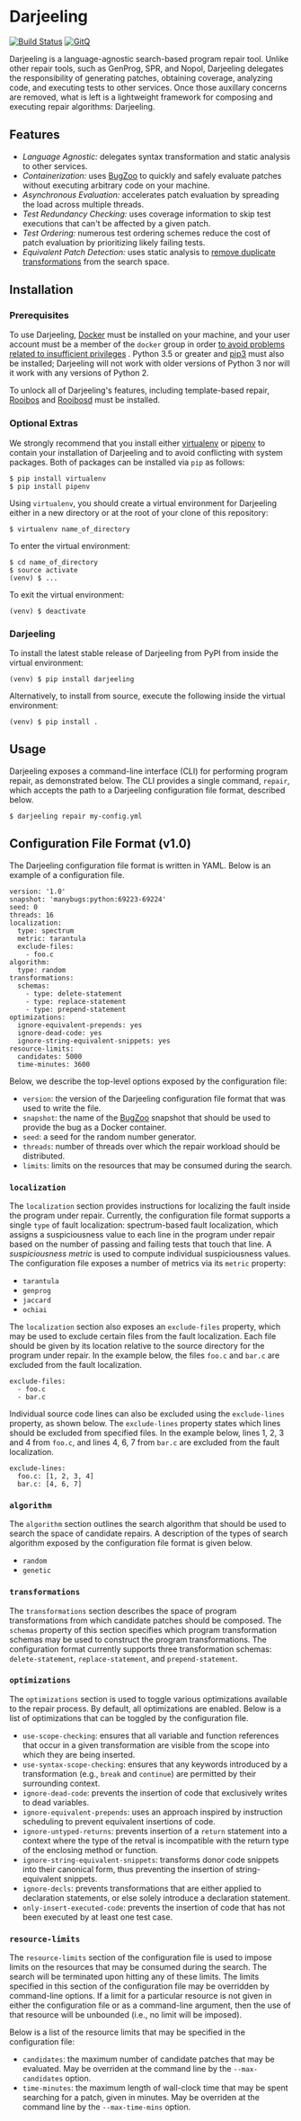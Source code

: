 # Darjeeling

[![Build Status](https://travis-ci.org/squaresLab/Darjeeling.svg?branch=master)](https://travis-ci.org/squaresLab/Darjeeling)
[![GitQ](https://gitq.com/badge.svg)](https://gitq.com/squaresLab/Darjeeling)

Darjeeling is a language-agnostic search-based program repair tool.
Unlike other repair tools, such as GenProg, SPR, and Nopol, Darjeeling
delegates the responsibility of generating patches, obtaining coverage,
analyzing code, and executing tests to other services.
Once those auxillary concerns are removed, what is left is a lightweight
framework for composing and executing repair algorithms: Darjeeling.


## Features

* *Language Agnostic:* delegates syntax transformation and static analysis to
  other services.
* *Containerization:* uses [BugZoo](https://github.com/squaresLab/BugZoo)
  to quickly and safely evaluate patches without executing arbitrary code on
  your machine.
* *Asynchronous Evaluation:* accelerates patch evaluation by spreading the
  load across multiple threads.
* *Test Redundancy Checking:* uses coverage information to skip test
  executions that can't be affected by a given patch.
* *Test Ordering:* numerous test ordering schemes reduce the
  cost of patch evaluation by prioritizing likely failing tests.
* *Equivalent Patch Detection:* uses static analysis to
  [remove duplicate transformations](https://squareslab.github.io/papers-repo/pdfs/weimer-ase2013-preprint.pdf)
  from the search space.

## Installation

### Prerequisites

To use Darjeeling, 
[Docker](https://docs.docker.com/install/linux/docker-ce/ubuntu) must be
installed on your machine, and your user account must be a member of the
`docker` group in order [to avoid problems related to insufficient privileges](https://docs.docker.com/install/linux/linux-postinstall)
.
Python 3.5 or greater and [pip3](https://pip.pypa.io/en/stable/installing/)
must also be installed; Darjeeling will not work with older versions of Python
3 nor will it work with any versions of Python 2.

To unlock all of Darjeeling's features, including template-based repair,
[Rooibos](https://github.com/squaresLab/Rooibos) and
[Rooibosd](https://github.com/squaresLab/rooibosd) must be installed.

### Optional Extras

We strongly recommend that you install either
[virtualenv](https://virtualenv.pypa.io/en/stable/) or
[pipenv](https://pipenv.readthedocs.io/en/latest/) to contain your installation
of Darjeeling and to avoid conflicting with system packages. Both of packages
can be installed via `pip` as follows:

```
$ pip install virtualenv
$ pip install pipenv
```

Using `virtualenv`, you should create a virtual environment for Darjeeling
either in a new directory or at the root of your clone of this repository:

```
$ virtualenv name_of_directory
```

To enter the virtual environment:

```
$ cd name_of_directory
$ source activate
(venv) $ ...
```

To exit the virtual environment:

```
(venv) $ deactivate
```

### Darjeeling

To install the latest stable release of Darjeeling from PyPI from inside the
virtual environment:

```
(venv) $ pip install darjeeling
```

Alternatively, to install from source, execute the following inside the virtual
environment:

```
(venv) $ pip install .
```

## Usage

Darjeeling exposes a command-line interface (CLI) for performing program
repair, as demonstrated below. The CLI provides a single command, `repair`,
which accepts the path to a Darjeeling configuration file format, described
below.

```
$ darjeeling repair my-config.yml
```

## Configuration File Format (v1.0)

The Darjeeling configuration file format is written in YAML. Below is an
example of a configuration file.

```
version: '1.0'
snapshot: 'manybugs:python:69223-69224'
seed: 0
threads: 16
localization:
  type: spectrum
  metric: tarantula
  exclude-files:
    - foo.c
algorithm:
  type: random
transformations:
  schemas:
    - type: delete-statement
    - type: replace-statement
    - type: prepend-statement
optimizations:
  ignore-equivalent-prepends: yes
  ignore-dead-code: yes
  ignore-string-equivalent-snippets: yes
resource-limits:
  candidates: 5000
  time-minutes: 3600
```

Below, we describe the top-level options exposed by the configuration file:

* `version`: the version of the Darjeeling configuration file format
  that was used to write the file.
* `snapshot`: the name of the [BugZoo](https://github.com/squaresLab/BugZoo)
  snapshot that should be used to provide the bug as a Docker container.
* `seed`: a seed for the random number generator.
* `threads`: number of threads over which the repair workload should be
  distributed.
* `limits`: limits on the resources that may be consumed during the search.

### `localization`

The `localization` section provides instructions for localizing the fault
inside the program under repair. Currently, the configuration file
format supports a single `type` of fault localization: spectrum-based fault
localization, which assigns a suspiciousness value to each line in
the program under repair based on the number of passing and failing tests
that touch that line. A *suspiciousness metric* is used to compute
individual suspiciousness values. The configuration file exposes a number of
metrics via its `metric` property:

* `tarantula`
* `genprog`
* `jaccard`
* `ochiai`

The `localization` section also exposes an `exclude-files` property, which may
be used to exclude certain files from the fault localization. Each file should
be given by its location relative to the source directory for the program
under repair.
In the example below, the files `foo.c` and `bar.c` are excluded from the fault
localization.

```
exclude-files:
  - foo.c
  - bar.c
```

Individual source code lines can also be excluded using the `exclude-lines`
property, as shown below. The `exclude-lines` property states which lines should
be excluded from specified files. In the example below, lines 1, 2, 3 and 4 from
`foo.c`, and lines 4, 6, 7 from `bar.c` are excluded from the fault
localization.

```
exclude-lines:
  foo.c: [1, 2, 3, 4]
  bar.c: [4, 6, 7]
```


### `algorithm`

The `algorithm` section outlines the search algorithm that should be used
to search the space of candidate repairs. A description of the types of
search algorithm exposed by the configuration file format is given below.

* `random`
* `genetic`

### `transformations`

The `transformations` section describes the space of program transformations
from which candidate patches should be composed. The `schemas` property of
this section specifies which program transformation schemas may be used to
construct the program transformations. The configuration format currently
supports three transformation schemas: `delete-statement`,
`replace-statement`, and `prepend-statement`.

### `optimizations`

The `optimizations` section is used to toggle various optimizations available
to the repair process. By default, all optimizations are enabled. Below is a
list of optimizations that can be toggled by the configuration file.

* `use-scope-checking`: ensures that all variable and function references
  that occur in a given transformation are visible from the scope into
  which they are being inserted.
* `use-syntax-scope-checking`: ensures that any keywords introduced by a
  transformation (e.g., `break` and `continue`) are permitted by their
  surrounding context.
* `ignore-dead-code`: prevents the insertion of code that exclusively
  writes to dead variables.
* `ignore-equivalent-prepends`: uses an approach inspired by
  instruction scheduling to prevent equivalent insertions of code.
* `ignore-untyped-returns`: prevents insertion of a `return` statement into
  a context where the type of the retval is incompatible with the return type
  of the enclosing method or function.
* `ignore-string-equivalent-snippets`: transforms donor code snippets into
  their canonical form, thus preventing the insertion of string-equivalent
  snippets.
* `ignore-decls`: prevents transformations that are either applied to declaration
  statements, or else solely introduce a declaration statement.
* `only-insert-executed-code`: prevents the insertion of code that has not been
  executed by at least one test case.

### `resource-limits`

The `resource-limits` section of the configuration file is used to impose
limits on the resources that may be consumed during the search. The search will
be terminated upon hitting any of these limits. The limits specified in this
section of the configuration file may be overridden by command-line options. If
a limit for a particular resource is not given in either the configuration
file or as a command-line argument, then the use of that resource will be
unbounded (i.e., no limit will be imposed).

Below is a list of the resource limits that may be specified in the
configuration file:

* `candidates`: the maximum number of candidate patches that may be evaluated.
  May be overriden at the command line by the `--max-candidates` option.
* `time-minutes`: the maximum length of wall-clock time that may be spent
  searching for a patch, given in minutes.
  May be overriden at the command line by the `--max-time-mins` option.
